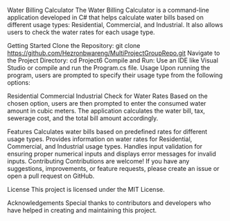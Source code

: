 Water Billing Calculator
The Water Billing Calculator is a command-line application developed in C# that helps calculate water bills based on different usage types: Residential, Commercial, and Industrial. It also allows users to check the water rates for each usage type.

Getting Started
Clone the Repository: git clone https://github.com/Hezronbwareng/MultiProjectGroupRepo.git
Navigate to the Project Directory: cd Project6
Compile and Run: Use an IDE like Visual Studio or compile and run the Program.cs file.
Usage
Upon running the program, users are prompted to specify their usage type from the following options:

Residential
Commercial
Industrial
Check for Water Rates
Based on the chosen option, users are then prompted to enter the consumed water amount in cubic meters. The application calculates the water bill, tax, sewerage cost, and the total bill amount accordingly.

Features
Calculates water bills based on predefined rates for different usage types.
Provides information on water rates for Residential, Commercial, and Industrial usage types.
Handles input validation for ensuring proper numerical inputs and displays error messages for invalid inputs.
Contributing
Contributions are welcome! If you have any suggestions, improvements, or feature requests, please create an issue or open a pull request on GitHub.

License
This project is licensed under the MIT License.

Acknowledgements
Special thanks to contributors and developers who have helped in creating and maintaining this project.

